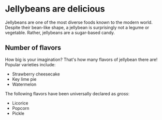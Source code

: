 # Jellybeans are delicious

Jellybeans are one of the most diverse foods known to the modern world. Despite their bean-like shape, a jellybean is surprisingly not a legume or vegetable. Rather, jellybeans are a sugar-based candy.

## Number of flavors

How big is your imagination? That's how many flavors of jellybean there are! Popular varieties include:
 * Strawberry cheesecake
 * Key lime pie
 * Watermelon
 
The following flavors have been universally declared as _gross_:
 * Licorice
 * Popcorn
 * Pickle
 
 
